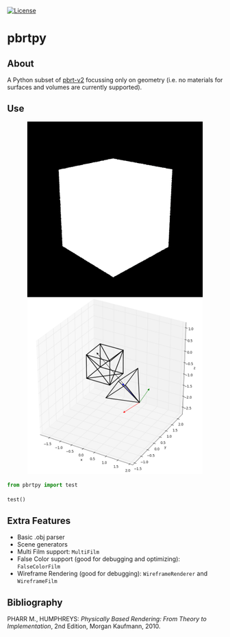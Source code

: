 [![License][s1]][li]

[s1]: https://img.shields.io/badge/licence-GPL%203.0-blue.svg
[li]: https://raw.githubusercontent.com/matt77hias/pbrtpy/master/LICENSE.txt

# pbrtpy

## About
A Python subset of [pbrt-v2](https://github.com/mmp/pbrt-v2) focussing only on geometry (i.e. no materials for surfaces and volumes are currently supported).

## Use
<p align="center">
<img src="res/pbrtpy.png" width="410">
<img src="res/Wireframe Film.png" width="410">
</p>

```python
from pbrtpy import test

test()
```

## Extra Features
* Basic .obj parser
* Scene generators
* Multi Film support: `MultiFilm`
* False Color support (good for debugging and optimizing): `FalseColorFilm`
* Wireframe Rendering (good for debugging): `WireframeRenderer` and `WireframeFilm`

## Bibliography
PHARR M., HUMPHREYS: *Physically Based Rendering: From Theory to Implementation*, 2nd Edition, Morgan Kaufmann, 2010.

